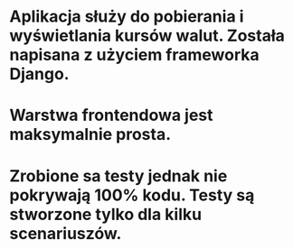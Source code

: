 # Aplikacja służy do pobierania i wyświetlania kursów walut. Została napisana z użyciem frameworka Django. 
# Warstwa frontendowa jest maksymalnie prosta. 
# Zrobione sa testy jednak nie pokrywają 100% kodu. Testy są stworzone tylko dla kilku scenariuszów. 
